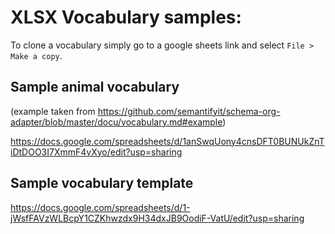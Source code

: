 # XLSX Vocabulary samples:

To clone a vocabulary simply go to a google sheets link and select `File > Make a copy`.

## Sample animal vocabulary

(example taken from https://github.com/semantifyit/schema-org-adapter/blob/master/docu/vocabulary.md#example)

https://docs.google.com/spreadsheets/d/1anSwqUony4cnsDFT0BUNUkZnTiDtDOO3I7XmmF4vXyo/edit?usp=sharing

## Sample vocabulary template

https://docs.google.com/spreadsheets/d/1-jWsfFAVzWLBcpY1CZKhwzdx9H34dxJB9OodiF-VatU/edit?usp=sharing

